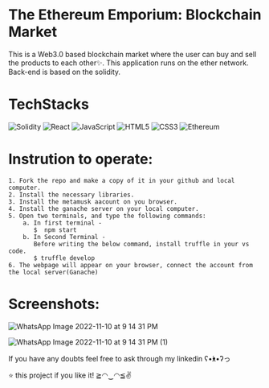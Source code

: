 # The Ethereum Emporium: Blockchain Market

This is a Web3.0 based blockchain market where the user can buy and sell the products to each other✨. 
This application runs on the ether network. Back-end is based on the solidity.

# TechStacks

![Solidity](https://img.shields.io/badge/Solidity-%23363636.svg?style=for-the-badge&logo=solidity&logoColor=white)
![React](https://img.shields.io/badge/react-%2320232a.svg?style=for-the-badge&logo=react&logoColor=%2361DAFB)
![JavaScript](https://img.shields.io/badge/javascript-%23323330.svg?style=for-the-badge&logo=javascript&logoColor=%23F7DF1E)
![HTML5](https://img.shields.io/badge/html5-%23E34F26.svg?style=for-the-badge&logo=html5&logoColor=white)
![CSS3](https://img.shields.io/badge/css3-%231572B6.svg?style=for-the-badge&logo=css3&logoColor=white)
![Ethereum](https://img.shields.io/badge/Ethereum-3C3C3D?style=for-the-badge&logo=Ethereum&logoColor=white)

# Instrution to operate:

    1. Fork the repo and make a copy of it in your github and local computer.
    2. Install the necessary libraries.
    3. Install the metamusk aacount on you browser.
    4. Install the ganache server on your local computer.
    5. Open two terminals, and type the following commands:  
        a. In first terminal - 
           $  npm start
        b. In Second Terminal - 
           Before writing the below command, install truffle in your vs code.
           $ truffle develop
    6. The webpage will appear on your browser, connect the account from the local server(Ganache)

# Screenshots:

![WhatsApp Image 2022-11-10 at 9 14 31 PM](https://user-images.githubusercontent.com/107169043/201509091-30b9533a-5bc1-4780-91e6-cf7279da1e60.jpeg)

![WhatsApp Image 2022-11-10 at 9 14 31 PM (1)](https://user-images.githubusercontent.com/107169043/201509110-2e90ab53-52b6-48c1-9812-bb0c9c7c2db7.jpeg)

If you have any doubts feel free to ask through my linkedin ʕ•́ᴥ•̀ʔっ

⭐ this project if you like it! ≧◠‿◠≦✌
